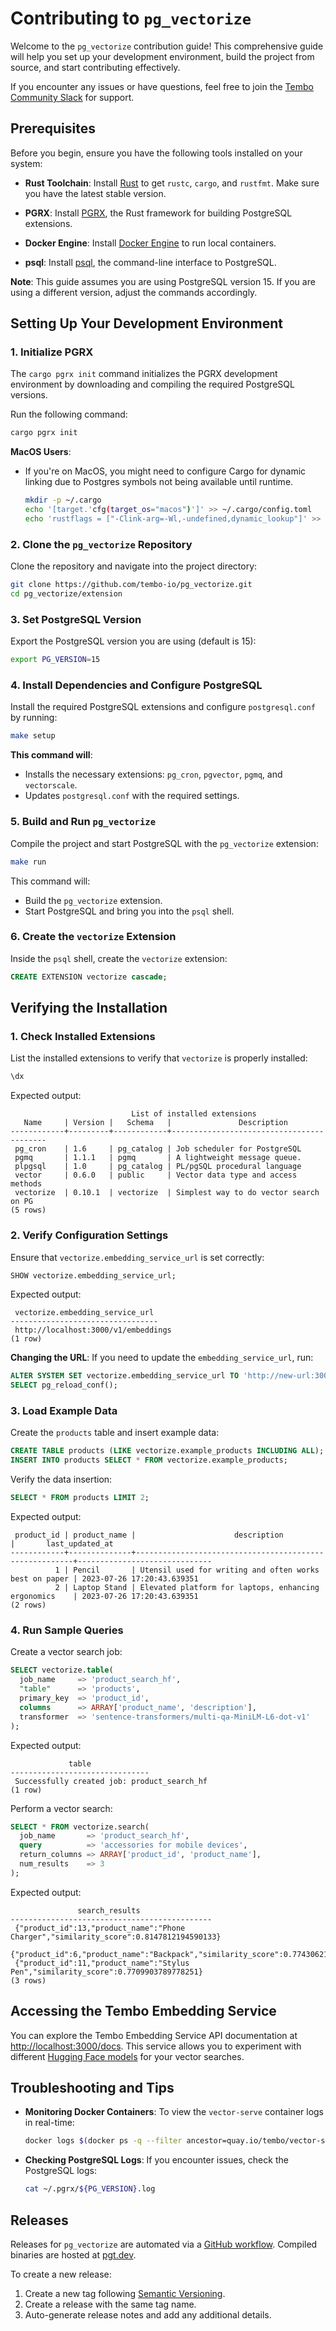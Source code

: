 # Contributing to `pg_vectorize`

Welcome to the `pg_vectorize` contribution guide! This comprehensive guide will help you set up your development environment, build the project from source, and start contributing effectively.

If you encounter any issues or have questions, feel free to join the [Tembo Community Slack](https://join.slack.com/t/tembocommunity/shared_invite/zt-2u3ctm86u-XzcyL76T7o~7Mpnt6KUx1g) for support.

## Prerequisites

Before you begin, ensure you have the following tools installed on your system:

- **Rust Toolchain**: Install [Rust](https://www.rust-lang.org/tools/install) to get `rustc`, `cargo`, and `rustfmt`. Make sure you have the latest stable version.

- **PGRX**: Install [PGRX](https://github.com/pgcentralfoundation/pgrx), the Rust framework for building PostgreSQL extensions.

- **Docker Engine**: Install [Docker Engine](https://docs.docker.com/engine/install/) to run local containers.

- **psql**: Install [psql](https://www.postgresql.org/docs/current/app-psql.html), the command-line interface to PostgreSQL.

**Note**: This guide assumes you are using PostgreSQL version 15. If you are using a different version, adjust the commands accordingly.

## Setting Up Your Development Environment

### 1. Initialize PGRX

The `cargo pgrx init` command initializes the PGRX development environment by downloading and compiling the required PostgreSQL versions.

Run the following command:

```bash
cargo pgrx init
```

**MacOS Users**:

- If you're on MacOS, you might need to configure Cargo for dynamic linking due to Postgres symbols not being available until runtime.

  ```bash
  mkdir -p ~/.cargo
  echo '[target.'cfg(target_os="macos")']' >> ~/.cargo/config.toml
  echo 'rustflags = ["-Clink-arg=-Wl,-undefined,dynamic_lookup"]' >> ~/.cargo/config.toml
  ```

### 2. Clone the `pg_vectorize` Repository

Clone the repository and navigate into the project directory:

```bash
git clone https://github.com/tembo-io/pg_vectorize.git
cd pg_vectorize/extension
```

### 3. Set PostgreSQL Version

Export the PostgreSQL version you are using (default is 15):

```bash
export PG_VERSION=15
```

### 4. Install Dependencies and Configure PostgreSQL

Install the required PostgreSQL extensions and configure `postgresql.conf` by running:

```bash
make setup
```

**This command will**:

- Installs the necessary extensions: `pg_cron`, `pgvector`, `pgmq`, and `vectorscale`.
- Updates `postgresql.conf` with the required settings.

### 5. Build and Run `pg_vectorize`

Compile the project and start PostgreSQL with the `pg_vectorize` extension:

```bash
make run
```

This command will:

- Build the `pg_vectorize` extension.
- Start PostgreSQL and bring you into the `psql` shell.

### 6. Create the `vectorize` Extension

Inside the `psql` shell, create the `vectorize` extension:

```sql
CREATE EXTENSION vectorize cascade;
```

## Verifying the Installation

### 1. Check Installed Extensions

List the installed extensions to verify that `vectorize` is properly installed:

```sql
\dx
```

Expected output:

```text
                           List of installed extensions
   Name     | Version |   Schema   |               Description               
------------+---------+------------+------------------------------------------
 pg_cron    | 1.6     | pg_catalog | Job scheduler for PostgreSQL
 pgmq       | 1.1.1   | pgmq       | A lightweight message queue.
 plpgsql    | 1.0     | pg_catalog | PL/pgSQL procedural language
 vector     | 0.6.0   | public     | Vector data type and access methods
 vectorize  | 0.10.1  | vectorize  | Simplest way to do vector search on PG
(5 rows)
```

### 2. Verify Configuration Settings

Ensure that `vectorize.embedding_service_url` is set correctly:

```sql
SHOW vectorize.embedding_service_url;
```

Expected output:

```text
 vectorize.embedding_service_url 
---------------------------------
 http://localhost:3000/v1/embeddings
(1 row)
```

**Changing the URL**: If you need to update the `embedding_service_url`, run:

```sql
ALTER SYSTEM SET vectorize.embedding_service_url TO 'http://new-url:3000/v1/embeddings';
SELECT pg_reload_conf();
```

### 3. Load Example Data

Create the `products` table and insert example data:

```sql
CREATE TABLE products (LIKE vectorize.example_products INCLUDING ALL);
INSERT INTO products SELECT * FROM vectorize.example_products;
```

Verify the data insertion:

```sql
SELECT * FROM products LIMIT 2;
```

Expected output:

```text
 product_id | product_name |                      description                       |       last_updated_at        
------------+--------------+--------------------------------------------------------+------------------------------
          1 | Pencil       | Utensil used for writing and often works best on paper | 2023-07-26 17:20:43.639351
          2 | Laptop Stand | Elevated platform for laptops, enhancing ergonomics    | 2023-07-26 17:20:43.639351
(2 rows)
```

### 4. Run Sample Queries

Create a vector search job:

```sql
SELECT vectorize.table(
  job_name     => 'product_search_hf',
  "table"      => 'products',
  primary_key  => 'product_id',
  columns      => ARRAY['product_name', 'description'],
  transformer  => 'sentence-transformers/multi-qa-MiniLM-L6-dot-v1'
);
```

Expected output:

```text
             table             
-------------------------------
 Successfully created job: product_search_hf
(1 row)
```

Perform a vector search:

```sql
SELECT * FROM vectorize.search(
  job_name       => 'product_search_hf',
  query          => 'accessories for mobile devices',
  return_columns => ARRAY['product_id', 'product_name'],
  num_results    => 3
);
```

Expected output:

```text
               search_results               
---------------------------------------------
 {"product_id":13,"product_name":"Phone Charger","similarity_score":0.8147812194590133}
 {"product_id":6,"product_name":"Backpack","similarity_score":0.774306211384604}
 {"product_id":11,"product_name":"Stylus Pen","similarity_score":0.7709903789778251}
(3 rows)
```

## Accessing the Tembo Embedding Service

You can explore the Tembo Embedding Service API documentation at [http://localhost:3000/docs](http://localhost:3000/docs). This service allows you to experiment with different [Hugging Face models](https://huggingface.co/models?search=sentence-transformers) for your vector searches.

## Troubleshooting and Tips

- **Monitoring Docker Containers**: To view the `vector-serve` container logs in real-time:

  ```bash
  docker logs $(docker ps -q --filter ancestor=quay.io/tembo/vector-serve:latest) -f
  ```

- **Checking PostgreSQL Logs**: If you encounter issues, check the PostgreSQL logs:

  ```bash
  cat ~/.pgrx/${PG_VERSION}.log
  ```

## Releases

Releases for `pg_vectorize` are automated via a [GitHub workflow](https://github.com/tembo-io/pg_vectorize/blob/main/.github/workflows/extension_ci.yml). Compiled binaries are hosted at [pgt.dev](https://pgt.dev).

To create a new release:

1. Create a new tag following [Semantic Versioning](https://semver.org/).
2. Create a release with the same tag name.
3. Auto-generate release notes and add any additional details.
